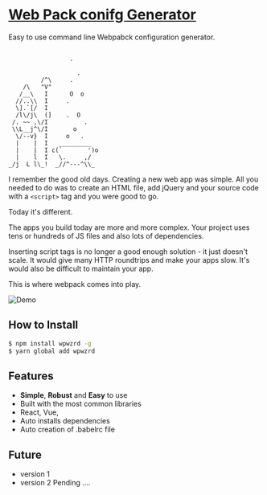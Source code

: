 # [Web Pack conifg Generator](https://webpackwizzard.github.io/wcgen/)

Easy to use command line Webpabck configuration generator.

```

                 .

                   .
         /^\     .
    /\   "V"
   /__\   I      O  o
  //..\\  I     .
  \].`[/  I
  /l\/j\  (]    .  O
 /. ~~ ,\/I          .
 \\L__j^\/I       o
  \/--v}  I     o   .
  |    |  I   _________
  |    |  I c(`       ')o
  |    l  I   \.     ,/
_/j  L l\_!  _//^---^\\_ 

```
I remember the good old days. Creating a new web app was simple. All you needed to do was to create an HTML file, add jQuery and your source code with a `<script>` tag and you were good to go.

Today it's different.

The apps you build today are more and more complex. Your project uses tens or hundreds of JS files and also lots of dependencies.

Inserting script tags is no longer a good enough solution - it just doesn't scale. It would give many HTTP roundtrips and make your apps slow. It's would also be difficult to maintain your app.

This is where webpack comes into play.

![Demo](webwiz.gif)

How to Install 
--------
```bash
$ npm install wpwzrd -g
$ yarn global add wpwzrd 
```

Features
--------
* **Simple**, **Robust** and **Easy** to use
* Built with the most common libraries
* React, Vue, 
* Auto installs dependencies
* Auto creation of .babelrc file

Future 
-----------------------------------
* version 1 
* version 2 Pending ....
